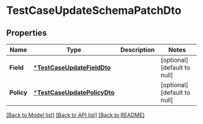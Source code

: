 # TestCaseUpdateSchemaPatchDto

## Properties
Name | Type | Description | Notes
------------ | ------------- | ------------- | -------------
**Field** | [***TestCaseUpdateFieldDto**](TestCaseUpdateFieldDto.md) |  | [optional] [default to null]
**Policy** | [***TestCaseUpdatePolicyDto**](TestCaseUpdatePolicyDto.md) |  | [optional] [default to null]

[[Back to Model list]](../README.md#documentation-for-models) [[Back to API list]](../README.md#documentation-for-api-endpoints) [[Back to README]](../README.md)

